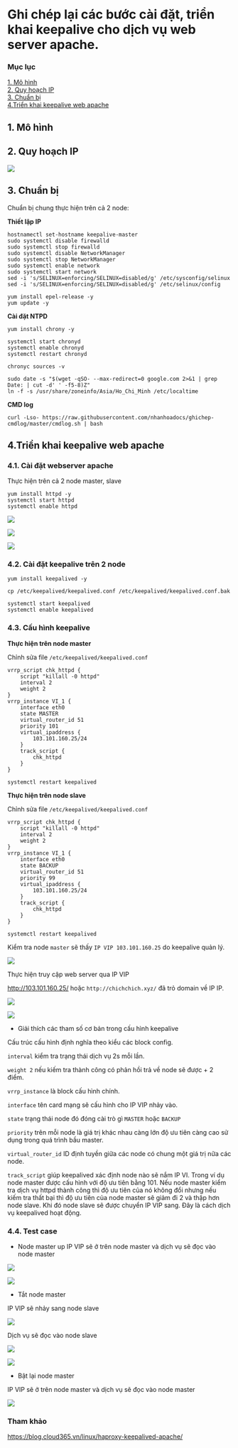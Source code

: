 # Ghi chép lại các bước cài đặt, triển khai keepalive cho dịch vụ web server apache.


### Mục lục

[1. Mô hình](#mohinh)<br>
[2. Quy hoạch IP](#ip)<br>
[3. Chuẩn bị](#chuanbi)<br>
[4.Triển khai keepalive web apache](#caidat)<br>


<a name="mohinh"></a>
## 1. Mô hình


<a name="ip"></a>
## 2. Quy hoạch IP

![](../images/keepalive-webserver-apache/Screenshot_670.png)

<a name="chuanbi"></a>
## 3. Chuẩn bị

Chuẩn bị chung thực hiện trên cả 2 node:

**Thiết lập IP**

```
hostnamectl set-hostname keepalive-master
sudo systemctl disable firewalld
sudo systemctl stop firewalld
sudo systemctl disable NetworkManager
sudo systemctl stop NetworkManager
sudo systemctl enable network
sudo systemctl start network
sed -i 's/SELINUX=enforcing/SELINUX=disabled/g' /etc/sysconfig/selinux
sed -i 's/SELINUX=enforcing/SELINUX=disabled/g' /etc/selinux/config
```

```
yum install epel-release -y
yum update -y
```

**Cài đặt NTPD**

```
yum install chrony -y 

systemctl start chronyd 
systemctl enable chronyd
systemctl restart chronyd 

chronyc sources -v
```

```
sudo date -s "$(wget -qSO- --max-redirect=0 google.com 2>&1 | grep Date: | cut -d' ' -f5-8)Z"
ln -f -s /usr/share/zoneinfo/Asia/Ho_Chi_Minh /etc/localtime
```

**CMD log**

```
curl -Lso- https://raw.githubusercontent.com/nhanhoadocs/ghichep-cmdlog/master/cmdlog.sh | bash
```

<a name="caidat"></a>
## 4.Triển khai keepalive web apache

### 4.1. Cài đặt webserver apache

Thực hiện trên cả 2 node master, slave

```
yum install httpd -y
systemctl start httpd
systemctl enable httpd
```

![](../images/keepalive-webserver-apache/Screenshot_670.png)

![](../images/keepalive-webserver-apache/Screenshot_671.png)

![](../images/keepalive-webserver-apache/Screenshot_672.png)

### 4.2. Cài đặt keepalive trên 2 node

```
yum install keepalived -y
```

```
cp /etc/keepalived/keepalived.conf /etc/keepalived/keepalived.conf.bak
```

```
systemctl start keepalived
systemctl enable keepalived
```

### 4.3. Cấu hình keepalive

**Thực hiện trên node master**

Chỉnh sửa file `/etc/keepalived/keepalived.conf`

```
vrrp_script chk_httpd {
    script "killall -0 httpd"
    interval 2
    weight 2
}
vrrp_instance VI_1 {
    interface eth0
    state MASTER
    virtual_router_id 51
    priority 101
    virtual_ipaddress {
        103.101.160.25/24
    }
    track_script {
        chk_httpd
    }
}
```

```
systemctl restart keepalived
```

**Thực hiện trên node slave**

Chỉnh sửa file `/etc/keepalived/keepalived.conf`

```
vrrp_script chk_httpd {
    script "killall -0 httpd"
    interval 2
    weight 2
}
vrrp_instance VI_1 {
    interface eth0
    state BACKUP
    virtual_router_id 51
    priority 99
    virtual_ipaddress {
        103.101.160.25/24
    }
    track_script {
        chk_httpd
    }
}
```

```
systemctl restart keepalived
```

Kiểm tra node `master` sẽ thấy `IP VIP 103.101.160.25` do keepalive quản lý.


![](../images/keepalive-webserver-apache/Screenshot_673.png)

Thực hiện truy cập web server qua IP VIP

http://103.101.160.25/ hoặc `http://chichchich.xyz/` đã trỏ domain về IP IP.


![](../images/keepalive-webserver-apache/Screenshot_674.png)

![](../images/keepalive-webserver-apache/Screenshot_675.png)

- Giải thích các tham số cơ bản trong cấu hình keepalive

Cấu trúc cấu hình định nghĩa theo kiểu các block config.

`interval` kiểm tra trạng thái dịch vụ 2s mỗi lần.

`weight 2` nếu kiếm tra thành công có phản hồi trả về node sẽ được + 2 điểm.

`vrrp_instance` là block cấu hình chính.

`interface` tên card mạng sẽ cấu hình cho IP VIP nhảy vào.

`state` trạng thái node đó đóng cài trò gì `MASTER` hoặc `BACKUP`

`priority` trên mỗi node là giá trị khác nhau càng lớn độ ưu tiên càng cao sử dụng trong quá trình bầu master.

`virtual_router_id` ID định tuyền giữa các node có chung một giá trị nữa các node.

`track_script`  giúp keepalived xác định node nào sẽ nắm IP VI. Trong ví dụ node master được cấu hình với độ ưu tiên bằng 101. Nếu node master kiểm tra dịch vụ httpd thành công thì độ ưu tiên của nó không đổi nhưng nếu kiếm tra thất bại thì độ ưu tiên của node master sẽ giảm đi 2 và thập hơn node slave. Khi đó node slave sẽ được chuyển IP VIP sang. Đây là cách dịch vụ keepalived hoạt động.

### 4.4. Test case

- Node master up IP VIP sẽ ở trên node master và dịch vụ sẽ đọc vào node master

![](../images/keepalive-webserver-apache/Screenshot_674.png)

![](../images/keepalive-webserver-apache/Screenshot_675.png)

- Tắt node master

IP VIP sẽ nhảy sang node slave

![](../images/keepalive-webserver-apache/Screenshot_676.png)

Dịch vụ sẽ đọc vào node slave

![](../images/keepalive-webserver-apache/Screenshot_677.png)

![](../images/keepalive-webserver-apache/Screenshot_678.png)

- Bật lại node master

IP VIP sẽ ở trên node master và dịch vụ sẽ đọc vào node master

![](../images/keepalive-webserver-apache/Screenshot_679.png)


### Tham khảo

https://blog.cloud365.vn/linux/haproxy-keepalived-apache/


